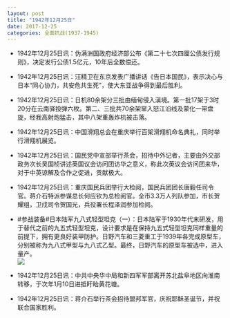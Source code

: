 ```yaml
---
layout: post
title: "1942年12月25日"
date: 2017-12-25
categories: 全面抗战(1937-1945)
---
```


<meta name="referrer" content="no-referrer" />

- 1942年12月25日讯：伪满洲国政府经济部公布《第二十七次四厘公债发行规则》，决定发行公债1.5亿元，10年后全数偿还。 

- 1942年12月25日讯：汪精卫在东京发表广播讲话《告日本国民》，表示决心与日本“同心协力，共安危共生死”，使大东亚战争得到最后胜利。 

- 1942年12月25日讯：日机80余架分三批由缅甸侵入滇境。第一批17架于3时20分在云南驿投弹六枚。第二、三批共70余架窜入怒江沿线及蒙化一带盘旋，经我高射炮猛击，其中八架重轰炸机被击落。 

- 1942年12月25日讯：中国滑翔总会在重庆举行百架滑翔机命名典礼，同时举行滑翔机展览。 

- 1942年12月25日讯：国民党中宣部举行茶会，招待中外记者，主要由外交部政务次长吴国桢讲述英国议会访问团访华之意义，称此次英议会访问团来华，对于中英谅解及合作之促进，贡献极大。 

- 1942年12月25日讯：重庆国民兵团举行大检阅，国民兵团团长唐毅任司令官。蒋介石特派参谋总长何应钦为总检阅官。全市3.3万人列队参加，市长贺耀组，卫戍司令贺国光，兵役署长程泽润参加检阅。 

- #参战装备#日本陆军九八式轻型坦克（一）：日本陆军于1930年代末研发，用于替代之前的九五式轻型坦克，设计要求是在保持九五式轻型坦克同样重量的前提下，拥有更良好装甲防护。日野汽车和三菱重工于1939年各完成原型车，分别被称为九八式甲型与九八式乙型。最终，日野汽车的原型车被选中，进入量产。 <br/><img src="https://wx1.sinaimg.cn/large/aca367d8ly1fmss8pbx9qj20gf0kbwj1.jpg" />

- 1942年12月25日讯：中共中央华中局和新四军军部离开苏北盐阜地区向淮南转移，于次年1月10日进抵盱眙黄花塘。 

- 1942年12月25日讯：蒋介石举行茶会招待盟邦军官，庆祝耶稣圣诞节，并祝联合国家胜利。 

